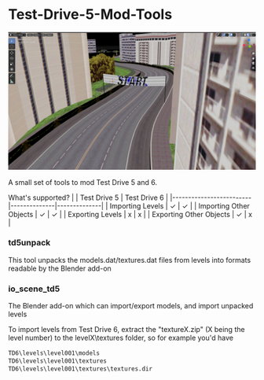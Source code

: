 # Test-Drive-5-Mod-Tools

![Example level import](preview.png)

A small set of tools to mod Test Drive 5 and 6. 

What's supported?
|                         | Test Drive 5 | Test Drive 6 |
|-------------------------|--------------|--------------|
| Importing Levels        | ✓            | ✓            |
| Importing Other Objects | ✓            | ✓            |
| Exporting Levels        | x            | x            |
| Exporting Other Objects | ✓            | x            |

### td5unpack
This tool unpacks the models.dat/textures.dat files from levels into formats readable by the Blender add-on

### io_scene_td5
The Blender add-on which can import/export models, and import unpacked levels

To import levels from Test Drive 6, extract the "textureX.zip" (X being the level number) to the levelX\textures folder, so for example you'd have 
```
TD6\levels\level001\models
TD6\levels\level001\textures
TD6\levels\level001\textures\textures.dir
```

